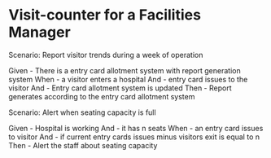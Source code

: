 # Visit-counter for a Facilities Manager

Scenario: Report visitor trends during a week of operation

  Given - There is a entry card allotment system with report generation system
  When - a visitor enters a hospital
  And - entry card issues to the visitor
  And - Entry card allotment system is updated
  Then - Report generates according to the entry card allotment system

Scenario: Alert when seating capacity is full

  Given - Hospital is working
  And - it has n seats
  When - an entry card issues to visitor
  And - if current entry cards issues minus visitors exit
  is equal to n
  Then - Alert the staff about seating capacity
